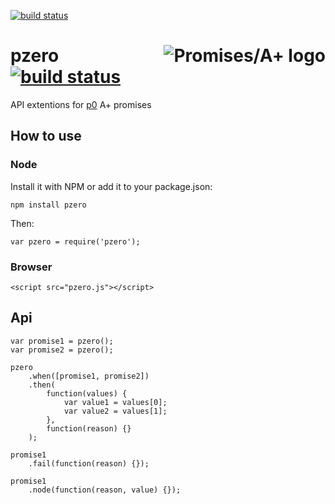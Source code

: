 [![build status](https://secure.travis-ci.org/artjock/pzero.png)](http://travis-ci.org/artjock/pzero)

<a href="http://promises-aplus.github.com/promises-spec"><img src="http://promises-aplus.github.com/promises-spec/assets/logo-small.png" align="right" alt="Promises/A+ logo"/></a>
pzero [![build status](https://secure.travis-ci.org/artjock/pzero.png)](http://travis-ci.org/artjock/pzero)
=====

API extentions for [p0](//github.com/artjock/p0) A+ promises

## How to use

### Node

Install it with NPM or add it to your package.json:

    npm install pzero

Then:

    var pzero = require('pzero');
    
### Browser

    <script src="pzero.js"></script>

## Api

    var promise1 = pzero();
    var promise2 = pzero();

    pzero
        .when([promise1, promise2])
        .then( 
            function(values) {
                var value1 = values[0];
                var value2 = values[1];
            },
            function(reason) {}
        );
        
    promise1
        .fail(function(reason) {});
        
    promise1
        .node(function(reason, value) {});
